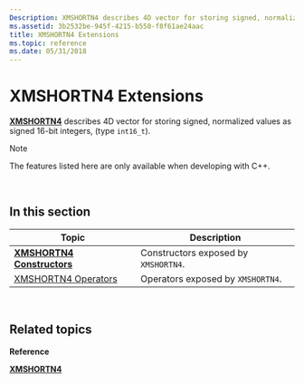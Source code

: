```yaml
---
Description: XMSHORTN4 describes 4D vector for storing signed, normalized values as signed 16-bit integers, (type int16\_t).
ms.assetid: 3b2532be-945f-4215-b550-f8f61ae24aac
title: XMSHORTN4 Extensions
ms.topic: reference
ms.date: 05/31/2018
---
```


# XMSHORTN4 Extensions

[**XMSHORTN4**](/windows/desktop/api/DirectXPackedVector/ns-directxpackedvector-xmshortn4) describes 4D vector for storing signed, normalized values as signed 16-bit integers, (type `int16_t`).

> [!Note]  
> The features listed here are only available when developing with C++.

 

## In this section



| Topic                                                         | Description                                     |
|---------------------------------------------------------------|-------------------------------------------------|
| [**XMSHORTN4 Constructors**](xmshortn4-ctor.md)<br/>   | Constructors exposed by `XMSHORTN4`.<br/> |
| [XMSHORTN4 Operators](ovw-xmshortn4-operators.md)<br/> | Operators exposed by `XMSHORTN4`.<br/>    |



 

## Related topics

<dl> <dt>

**Reference**
</dt> <dt>

[**XMSHORTN4**](/windows/desktop/api/DirectXPackedVector/ns-directxpackedvector-xmshortn4)
</dt> </dl>

 

 




